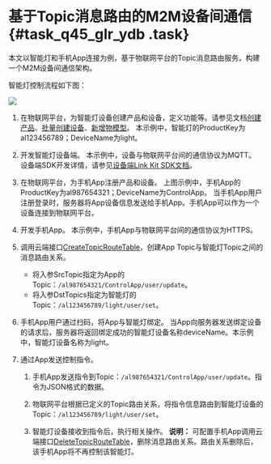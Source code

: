 # 基于Topic消息路由的M2M设备间通信 {#task_q45_glr_ydb .task}

本文以智能灯和手机App连接为例，基于物联网平台的Topic消息路由服务，构建一个M2M设备间通信架构。

智能灯控制流程如下图：

![](http://static-aliyun-doc.oss-cn-hangzhou.aliyuncs.com/assets/img/13912/15586837264210_zh-CN.png)

1.  在物联网平台，为智能灯设备创建产品和设备，定义功能等。请参见文档[创建产品](../../../../cn.zh-CN/用户指南/产品与设备/创建产品.md#)、[批量创建设备](../../../../cn.zh-CN/用户指南/产品与设备/创建设备/批量创建设备.md#)、[新增物模型](../../../../cn.zh-CN/用户指南/产品与设备/物模型/新增物模型.md#)。 本示例中，智能灯的ProductKey为al123456789；DeviceName为light。
2.  开发智能灯设备端。 本示例中，设备与物联网平台间的通信协议为MQTT。 设备端SDK开发详情，请参见[设备端Link Kit SDK文档](https://help.aliyun.com/product/93051.html)。
3.  在物联网平台，为手机App注册产品和设备。 上图示例中，手机App的ProductKey为al987654321；DeviceName为ControlApp。 当手机App用户注册登录时，服务器将App设备信息发送给手机App。手机App可以作为一个设备连接到物联网平台。
4.  开发手机App。 本示例中，手机App与物联网平台间的通信协议为HTTPS。
5.  调用云端接口[CreateTopicRouteTable](../../../../cn.zh-CN/云端开发指南/云端API参考/Topic管理/CreateTopicRouteTable.md#)，创建App Topic与智能灯Topic之间的消息路由关系。 
    -   将入参SrcTopic指定为App的Topic：`/al987654321/ControlApp/user/update`。
    -   将入参DstTopics指定为智能灯的Topic：`/al123456789/light/user/set`。
6.  手机App用户通过扫码，将App与智能灯绑定。 当App向服务器发送绑定设备的请求后，服务器将返回绑定成功的智能灯设备名称deviceName。本示例中，智能灯设备名称为light。
7.  通过App发送控制指令。 

    1.  手机App发送指令到Topic：`/al987654321/ControlApp/user/update`。指令为JSON格式的数据。

    2.  物联网平台根据已定义的Topic路由关系，将指令信息路由到智能灯设备的Topic：`/al123456789/light/user/set`。
    3.  智能灯设备接收到指令后，执行相关操作。
    **说明：** 可配置手机App调用云端接口[DeleteTopicRouteTable](../../../../cn.zh-CN/云端开发指南/云端API参考/Topic管理/DeleteTopicRouteTable.md#)，删除消息路由关系。路由关系删除后，该手机App将不再控制该智能灯。



